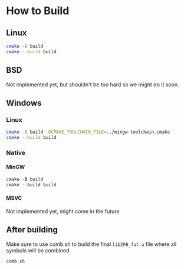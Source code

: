 # How to Build

## Linux
```bash
cmake -B build
cmake --build build
```

## BSD
Not implemented yet, but shouldn't be too hard so we might do it soon.

## Windows
### Linux
```bash
cmake -B build -DCMAKE_TOOLCHAIN_FILE=../mingw-toolchain.cmake
cmake --build build
```
### Native
#### MinGW
```powershell
cmake -B build
cmake --build build
```
#### MSVC
Not implemented yet, might come in the future

## After building
Make sure to use comb.sh to build the final `libZFB_fat.a` file where all symbols will be combined
```bash
comb.sh
```
